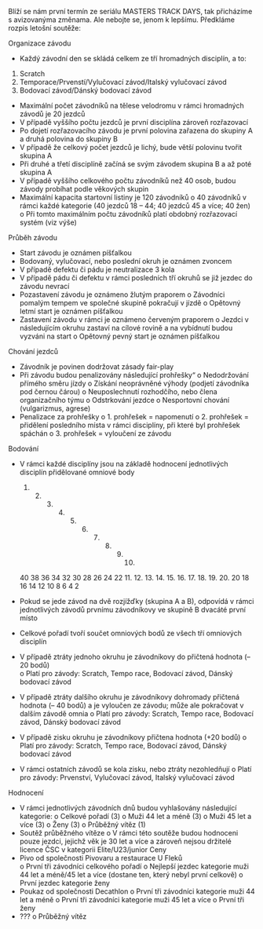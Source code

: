 Blíží se nám první termín ze seriálu MASTERS TRACK DAYS, tak přicházíme s avizovanýma změnama. Ale nebojte se, jenom k lepšímu. Předkláme rozpis letošní soutěže: 
 
Organizace závodu 
-	Každý závodní den se skládá celkem ze tří hromadných disciplín, a to: 
1) Scratch 
2) Temporace/Prvenstí/Vylučovací závod/Italský vylučovací závod
3) Bodovací závod/Dánský bodovací závod
-	Maximální počet závodníků na tělese velodromu v rámci hromadných závodů je 20 jezdců
-	V případě vyššího počtu jezdců je první disciplína zároveň rozřazovací  
-	Po dojetí rozřazovacího závodu je první polovina zařazena do skupiny A a druhá polovina do skupiny B 
-	V případě že celkový počet jezdců je lichý, bude větší polovinu tvořit skupina A 
-	Při druhé a třetí disciplíně začíná se svým závodem skupina B a až poté skupina A  
-	V případě vyššího celkového počtu závodníků než 40 osob, budou závody probíhat podle věkových skupin 
-	Maximální kapacita startovní listiny je 120 závodníků 
o	40 závodníků v rámci každé kategorie (40 jezdců 18 – 44; 40 jezdců 45 a více; 40 žen) 
o	Při tomto maximálním počtu závodníků platí obdobný rozřazovací systém (viz výše)  

Průběh závodu 
-	Start závodu je oznámen píšťalkou  
-	Bodovaný, vylučovací, nebo poslední okruh je oznámen zvoncem 
-	V případě defektu či pádu je neutralizace 3 kola 
-	V případě pádu či defektu v rámci posledních tří okruhů se již jezdec do závodu nevrací 
-	Pozastavení závodu je oznámeno žlutým praporem 
o	Závodníci pomalým tempem ve společné skupině pokračují v jízdě
o	Opětovný letmí start je oznámen píšťalkou 
-	Zastavení závodu v rámci je oznámeno červeným praporem
o	Jezdci v následujícím okruhu zastaví na cílové rovině a na vybídnutí budou vyzváni na start 
o	Opětovný pevný start je oznámen píšťalkou 

Chování jezdců  
-	Závodník je povinen dodržovat zásady fair-play 
-	Při závodu budou penalizovány následující prohřešky“ 
o	Nedodržování přímého směru jízdy 
o	Získání neoprávněné výhody (podjetí závodníka pod černou čárou) 
o	Neuposlechnutí rozhodčího, nebo člena organizačního týmu 
o	Odstrkování jezdce 
o	Nesportovní chování (vulgarizmus, agrese)  
-	Penalizace za prohřešky
o	1. prohřešek = napomenutí 
o	2. prohřešek = přidělení posledního místa v rámci disciplíny, při které byl prohřešek spáchán 
o	3. prohřešek = vyloučení ze závodu 


Bodování 
-	V rámci každé disciplíny jsou na základě hodnocení jednotlivých disciplín přidělované omniové body 
    1. 	2.	3.	4.	5.	6.	7.	8.	9.	10.
    40	38	36	34	32	30	28	26	24	22
    11.	12.	13.	14.	15.	16.	17.	18.	19.	20.
     20	18	16	14	12	10	8	  6	  4	   2

-	Pokud se jede závod na dvě rozjížďky (skupina A a B), odpovídá v rámci jednotlivých závodů prvnímu závodníkovy ve skupině B dvacáté první místo 
-	Celkové pořadí tvoří součet omniových bodů ze všech tří omniových disciplín 
-	V případě ztráty jednoho okruhu je závodníkovy do přičtená hodnota (– 20 bodů)  
o	Platí pro závody: Scratch, Tempo race, Bodovací závod, Dánský bodovací závod  
-	V případě ztráty dalšího okruhu je závodníkovy dohromady přičtená hodnota (– 40 bodů) a je vyloučen ze závodu; může ale pokračovat v dalším závodě omnia 
o	Platí pro závody: Scratch, Tempo race, Bodovací závod, Dánský bodovací závod 
-	V případě zisku okruhu je závodníkovy přičtena hodnota (+20 bodů) 
o	Platí pro závody: Scratch, Tempo race, Bodovací závod, Dánský bodovací závod
-	V rámci ostatních závodů se kola zisku, nebo ztráty nezohledňují 
o	Platí pro závody: Prvenství, Vylučovací závod, Italský vylučovací závod 

Hodnocení 
-	V rámci jednotlivých závodních dnů budou vyhlašovány následující kategorie: 
o	Celkové pořadí (3)
o	Muži 44 let a méně (3)
o	Muži 45 let a více (3)
o	Ženy (3)
o	Průběžný vítěz (1) 
-	Soutěž průběžného vítěze 
o	V rámci této soutěže budou hodnoceni pouze jezdci, jejichž věk je 30 let a více a zároveň nejsou držitelé licence ČSC v kategorii Elite/U23/junior 
Ceny 
-	Pivo od společnosti Pivovaru a restaurace U Fleků  
o	První tři závodníci celkového pořadí 
o	Nejlepší jezdec kategorie muži 44 let a méně/45 let a více (dostane ten, který nebyl první celkově) 
o	První jezdec kategorie ženy 
-	Poukaz od společnosti Decathlon 
o	První tři závodníci kategorie muži 44 let a méně 
o	První tři závodníci kategorie muži 45 let a více
o	První tři ženy 
-	???
o	Průběžný vítěz 
